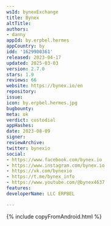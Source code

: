 ```yaml
---
wsId: bynexExchange
title: Bynex
altTitle: 
authors:
- danny
appId: by.erpbel.hermes
appCountry: by
idd: '1629900361'
released: 2023-04-17
updated: 2025-03-03
version: 2.7.0
stars: 1.9
reviews: 66
website: https://bynex.io/en
repository: 
issue: 
icon: by.erpbel.hermes.jpg
bugbounty: 
meta: ok
verdict: custodial
appHashes: 
date: 2023-08-09
signer: 
reviewArchive: 
twitter: bynexio
social:
- https://www.facebook.com/bynex.io
- https://www.instagram.com/bynex.io
- https://vk.com/bynexio
- https://t.me/bynex_info
- https://www.youtube.com/@bynex4637
features: 
developerName: LLC ERPBEL

---
```


{% include copyFromAndroid.html %}